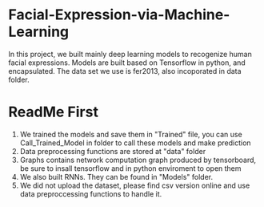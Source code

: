 # Facial-Expression-via-Machine-Learning

In this project, we built mainly deep learning models to recogenize human facial expressions.
Models are built based on Tensorflow in python, and encapsulated.
The data set we use is fer2013, also incoporated in data folder.

# ReadMe First

1. We trained the models and save them in "Trained" file, you can use Call_Trained_Model in folder to call these models and make prediction
2. Data preprocessing functions are stored at "data" folder
3. Graphs contains network computation graph produced by tensorboard, be sure to insall tensorflow and in python enviroment to open them
5. We also built RNNs. They can be found in "Models" folder.
6. We did not upload the dataset, please find csv version online and use data preproccessing functions to handle it.
